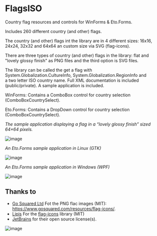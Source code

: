# FlagsISO
Country flag resources and controls for WinForms &amp; Eto.Forms.

Includes 260 different country (and other) flags.

The country (and other) flags int the library are in 4 different sizes: 16x16, 24x24, 32x32 and 64x64 an custom size via SVG (flag-icons).

There are three types of country (and other) flags in the library: flat and "lovely glossy finish" as PNG files and the third option is SVG files.

The library can be called the get a flag with System.Globalization.CultureInfo, System.Globalization.RegionInfo and a two letter ISO country name.
Full XML documentation is included (public/private). A sample application is included.

WinForms: Contains a ComboBox control for country selection (ComboBoxCountrySelect).

Eto.Forms: Contains a DropDown control for country selection (ComboBoxCountrySelect).


_The sample application displaying a flag in a “lovely glossy finish” sized 64×64 pixels._

![image](https://user-images.githubusercontent.com/40712699/170834396-74a8ba92-2d9e-4012-b5ae-0cd0058c7f6b.png)

_An Eto.Forms sample application in Linux (GTK)_

![image](https://user-images.githubusercontent.com/40712699/170834428-e1ecabd7-d38b-40d2-9003-cfeae6803563.png)

_An Eto.Forms sample application in Windows (WPF)_

![image](https://user-images.githubusercontent.com/40712699/170834466-db1bf9c1-fd73-4f47-8f1c-0bacc101f5d3.png)


## Thanks to
* [Go Squared Ltd](https://www.gosquared.com) Fot the PNG flac images (MIT): https://www.gosquared.com/resources/flag-icons/.
* [Lipis](https://github.com/lipis) For the [flag-icons](https://github.com/lipis/flag-icons) library (MIT)
* [JetBrains](http://www.jetbrains.com) for their open source license(s).

![image](https://user-images.githubusercontent.com/40712699/170834690-1a5816b1-9611-47d2-8a5a-6f4505d43b2f.png)
